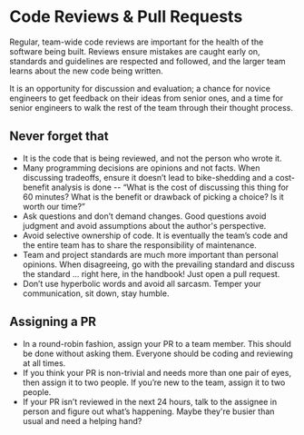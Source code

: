 # Code Reviews & Pull Requests

Regular, team-wide code reviews are important for the health of the software being built. Reviews ensure mistakes are caught early on, standards and guidelines are respected and followed, and the larger team learns about the new code being written.

It is an opportunity for discussion and evaluation; a chance for novice engineers to get feedback on their ideas from senior ones, and a time for senior engineers to walk the rest of the team through their thought process.

## Never forget that

* It is the code that is being reviewed, and not the person who wrote it. 
* Many programming decisions are opinions and not facts. When discussing tradeoffs, ensure it doesn’t lead to bike-shedding and a cost-benefit analysis is done -- “What is the cost of discussing this thing for 60 minutes? What is the benefit or drawback of picking a choice? Is it worth our time?” 
* Ask questions and don’t demand changes. Good questions avoid judgment and avoid assumptions about the author's perspective.
* Avoid selective ownership of code. It is eventually the team’s code and the entire team has to share the responsibility of maintenance. 
* Team and project standards are much more important than personal opinions. When disagreeing, go with the prevailing standard and discuss the standard ... right here, in the handbook! Just open a pull request.
* Don’t use hyperbolic words and avoid all sarcasm. Temper your communication, sit down, stay humble. 

## Assigning a PR

* In a round-robin fashion, assign your PR to a team member. This should be done without asking them. Everyone should be coding and reviewing at all times. 
* If you think your PR is non-trivial and needs more than one pair of eyes, then assign it to two people. If you’re new to the team, assign it to two people.
* If your PR isn’t reviewed in the next 24 hours, talk to the assignee in person and figure out what’s happening. Maybe they're busier than usual and need a helping hand?

